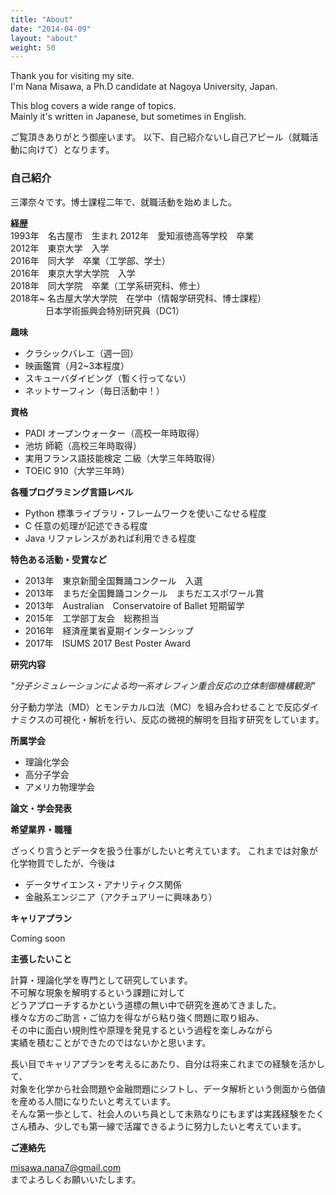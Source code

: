 ```yaml
---
title: "About"
date: "2014-04-09"
layout: "about"
weight: 50
---
```


Thank you for visiting my site.  
I'm Nana Misawa, a Ph.D candidate at Nagoya University, Japan.

This blog covers a wide range of topics.  
Mainly it's written in Japanese, but sometimes in English.


ご覧頂きありがとう御座います。
以下、自己紹介ないし自己アピール（就職活動に向けて）となります。


### 自己紹介

三澤奈々です。博士課程二年で、就職活動を始めました。

**経歴**  
1993年　名古屋市　生まれ
2012年　愛知淑徳高等学校　卒業  
2012年　東京大学　入学  
2016年　同大学　卒業（工学部、学士）  
2016年　東京大学大学院　入学  
2018年　同大学院　卒業（工学系研究科、修士）  
2018年~ 名古屋大学大学院　在学中（情報学研究科、博士課程）  
　　　　日本学術振興会特別研究員（DC1）  

**趣味**  
- クラシックバレエ（週一回）
- 映画鑑賞（月2~3本程度）
- スキューバダイビング（暫く行ってない）
- ネットサーフィン（毎日活動中！）

**資格**  
- PADI オープンウォーター（高校一年時取得）
- 池坊 師範（高校三年時取得）
- 実用フランス語技能検定 二級（大学三年時取得）  
- TOEIC 910（大学三年時）

**各種プログラミング言語レベル**  
- Python 標準ライブラリ・フレームワークを使いこなせる程度
- C 任意の処理が記述できる程度
- Java リファレンスがあれば利用できる程度

**特色ある活動・受賞など**  
- 2013年　東京新聞全国舞踊コンクール　入選
- 2013年　まちだ全国舞踊コンクール　まちだエスポワール賞
- 2013年　Australian　Conservatoire of Ballet 短期留学
- 2015年　工学部丁友会　総務担当
- 2016年　経済産業省夏期インターンシップ
- 2017年　ISUMS 2017 Best Poster Award

**研究内容**  

*"分子シミュレーションによる均一系オレフィン重合反応の立体制御機構観測"*  

分子動力学法（MD）とモンテカルロ法（MC）を組み合わせることで反応ダイナミクスの可視化・解析を行い、反応の微視的解明を目指す研究をしています。

**所属学会**  
- 理論化学会
- 高分子学会
- アメリカ物理学会

**論文・学会発表**



**希望業界・職種**  

ざっくり言うとデータを扱う仕事がしたいと考えています。
これまでは対象が化学物質でしたが、今後は
- データサイエンス・アナリティクス関係
- 金融系エンジニア（アクチュアリーに興味あり）

**キャリアプラン**  

Coming soon

**主張したいこと**

計算・理論化学を専門として研究しています。  
不可解な現象を解明するという課題に対して  
どうアプローチするかという道標の無い中で研究を進めてきました。    
様々な方のご助言・ご協力を得ながら粘り強く問題に取り組み、  
その中に面白い規則性や原理を発見するという過程を楽しみながら  
実績を積むことができたのではないかと思います。  

長い目でキャリアプランを考えるにあたり、自分は将来これまでの経験を活かして、  
対象を化学から社会問題や金融問題にシフトし、データ解析という側面から価値を産める人間になりたいと考えています。  
そんな第一歩として、社会人のいち員として未熟なりにもまずは実践経験をたくさん積み、少しでも第一線で活躍できるように努力したいと考えています。

**ご連絡先**

misawa.nana7@gmail.com  
までよろしくお願いいたします。
